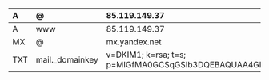 |   A   |  @    |   85.119.149.37   |
|:-----|:-----|:-----|
|  A    |   www   |   85.119.149.37   |
|    MX  |   @   |  mx.yandex.net    |
|   TXT   |   mail._domainkey   |   v=DKIM1; k=rsa; t=s; p=MIGfMA0GCSqGSIb3DQEBAQUAA4GNADCBiQKBgQCyIBZZyGZ157RV2RpTUoPlezpvSdHnXWuyOxEJDYATMmutCHmXJjSnOu3pCJN8ULS2SlJHqc3fL4nZ99mpYHAg4GLaBKMkjBy/GG9YsW30D4YAqFD8cqeibbooGC2rPnSodSEwunUQ5ufGQvQ65EQPUHW0BXPaoS8bdVV+Asba0QIDAQAB   |
